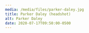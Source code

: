 ```yaml
---
media: /media/files/parker-daley.jpg
title: Parker Daley (headshot)
alt: Parker Daley
date: 2020-07-17T09:50:00-0500
---
```

